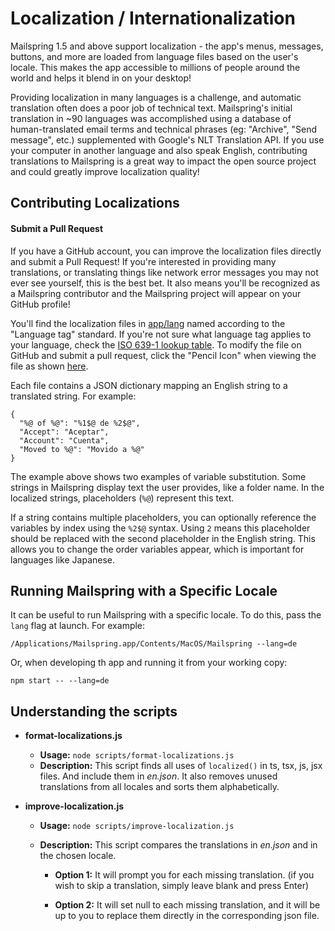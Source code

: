 # Localization / Internationalization

Mailspring 1.5 and above support localization - the app's menus, messages, buttons, and more are loaded from language files based on the user's locale. This makes the app accessible to millions of people around the world and helps it blend in on your desktop!

Providing localization in many languages is a challenge, and automatic translation often does a poor job of technical text. Mailspring's initial translation in ~90 languages was accomplished using a database of human-translated email terms and technical phrases (eg: "Archive", "Send message", etc.) supplemented with Google's NLT Translation API. If you use your computer in another language and also speak English, contributing translations to Mailspring is a great way to impact the open source project and could greatly improve localization quality!

## Contributing Localizations

#### Submit a Pull Request

If you have a GitHub account, you can improve the localization files directly and submit a Pull Request! If you're interested in providing many translations, or translating things like network error messages you may not ever see yourself, this is the best bet. It also means you'll be recognized as a Mailspring contributor and the Mailspring project will appear on your GitHub profile!

You'll find the localization files in [app/lang](https://github.com/Foundry376/Mailspring/tree/master/app/lang) named according to the "Language tag" standard. If you're not sure what language tag applies to your language, check the [ISO 639-1 lookup table](http://www.loc.gov/standards/iso639-2/php/English_list.php). To modify the file on GitHub and submit a pull request, click the "Pencil Icon" when viewing the file as shown [here](https://help.github.com/articles/editing-files-in-your-repository/).

Each file contains a JSON dictionary mapping an English string to a translated string. For example:

```
{
  "%@ of %@": "%1$@ de %2$@",
  "Accept": "Aceptar",
  "Account": "Cuenta",
  "Moved to %@": "Movido a %@"
}
```

The example above shows two examples of variable substitution. Some strings in Mailspring display text the user provides, like a folder name. In the localized strings, placeholders (`%@`) represent this text.

If a string contains multiple placeholders, you can optionally reference the variables by index using the `%2$@` syntax. Using `2` means this placeholder should be replaced with the second placeholder in the English string. This allows you to change the order variables appear, which is important for languages like Japanese.

## Running Mailspring with a Specific Locale

It can be useful to run Mailspring with a specific locale. To do this, pass the `lang` flag at launch. For example:

```
/Applications/Mailspring.app/Contents/MacOS/Mailspring --lang=de
```

Or, when developing th app and running it from your working copy:

```
npm start -- --lang=de
```

## Understanding the scripts

- **format-localizations.js**

  - **Usage:** `node scripts/format-localizations.js`
  - **Description:** This script finds all uses of `localized()` in ts, tsx, js, jsx files. And include them in _en.json_. It also removes unused translations from all locales and sorts them alphabetically.

- **improve-localization.js**

  - **Usage:** `node scripts/improve-localization.js`
  - **Description:** This script compares the translations in _en.json_ and in the chosen locale.

    - **Option 1:** It will prompt you for each missing translation. (if you wish to skip a translation, simply leave blank and press Enter)

    - **Option 2:** It will set null to each missing translation, and it will be up to you to replace them directly in the corresponding json file.
